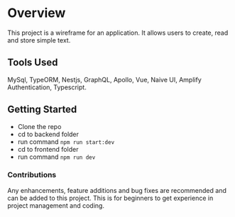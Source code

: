 # **Overview**
This project is a wireframe for an application. It allows users to create, read and store simple text.

## **Tools Used**
MySql, TypeORM, Nestjs, GraphQL, Apollo, Vue, Naive UI, Amplify Authentication, Typescript.

## **Getting Started**
- Clone the repo
- cd to backend folder
- run command `npm run start:dev`
- cd to frontend folder
- run command `npm run dev`

### Contributions
Any enhancements, feature additions and bug fixes are recommended and can be added to this project. This is for beginners to get experience in project management and coding.
